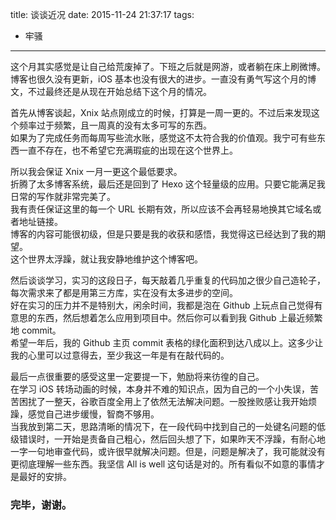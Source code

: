 title: 谈谈近况
date: 2015-11-24 21:37:17
tags:
- 牢骚
---

这个月其实感觉是让自己给荒废掉了。下班之后就是网游，或者躺在床上刷微博。  
博客也很久没有更新，iOS 基本也没有很大的进步。一直没有勇气写这个月的博文，不过最终还是从现在开始总结下这个月的情况。  

首先从博客谈起，Xnix 站点刚成立的时候，打算是一周一更的。不过后来发现这个频率过于频繁，且一周真的没有太多可写的东西。  
如果为了完成任务而每周写些流水账，感觉这不太符合我的价值观。我宁可有些东西一直不存在，也不希望它充满瑕疵的出现在这个世界上。  
<!--more-->
所以我会保证 Xnix 一月一更这个最低要求。  
折腾了太多博客系统，最后还是回到了 Hexo 这个轻量级的应用。只要它能满足我日常的写作就非常完美了。  
我有责任保证这里的每一个 URL 长期有效，所以应该不会再轻易地换其它域名或者地址链接。  
博客的内容可能很初级，但是只要是我的收获和感悟，我觉得这已经达到了我的期望。  
这个世界太浮躁，就让我安静地维护这个博客吧。  

然后谈谈学习，实习的这段日子，每天敲着几乎重复的代码加之很少自己造轮子，每次需求来了都是用第三方库，实在没有太多进步的空间。  
好在实习的压力并不是特别大，闲余时间，我都是泡在 Github 上玩点自己觉得有意思的东西，然后想着怎么应用到项目中。然后你可以看到我 Github 上最近频繁地 commit。  
希望一年后，我的 Github 主页 commit 表格的绿化面积到达八成以上。这多少让我的心里可以过意得去，至少我这一年是有在敲代码的。  

最后一点很重要的感受这里一定要提一下，勉励将来彷徨的自己。  
在学习 iOS 转场动画的时候，本身并不难的知识点，因为自己的一个小失误，苦苦困扰了一整天，谷歌百度全用上了依然无法解决问题。一股挫败感让我开始烦躁，感觉自己进步缓慢，智商不够用。  
当我放到第二天，思路清晰的情况下，在一段代码中找到自己的一处键名问题的低级错误时，一开始是责备自己粗心，然后回头想了下，如果昨天不浮躁，有耐心地一字一句地审查代码，或许很早就解决问题。但是，问题是解决了，我可能就没有更彻底理解一些东西。我坚信 All is well 这句话是对的。所有看似不如意的事情才是最好的安排。  

### 完毕，谢谢。